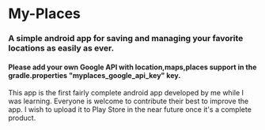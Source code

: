 # My-Places
### A simple android app for saving and managing your favorite locations as easily as ever.

#### Please add your own Google API with location,maps,places support in the gradle.properties "myplaces_google_api_key" key.

This app is the first fairly complete android app developed by me while I was learning. Everyone is welcome to contribute their best to improve the app. I wish to upload it to Play Store in the near future once it's a complete product.
